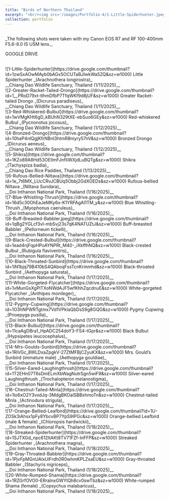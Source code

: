 ```yaml
---
title: "Birds of Northern Thailand"
excerpt: "<br/><img src='/images/Portfolio-4/1-Little-Spiderhunter.jpeg'>"
collection: portfolio
---
```


<br/>
_The following shots were taken with my Canon EOS R7 and RF 100-400mm F5.6-8.0 IS USM lens._

GOOGLE DRIVE

<br/>
![1-Little-Spiderhunter](https://drive.google.com/thumbnail?id=1zwSxAOwMAyb0bAGx5OCUTaBJIwkWa5ZQ&sz=w1000)
Little Spiderhunter _(Arachnothera longirostra)_ <br/> __Chiang Dao Wildlife Sanctuary, Thailand (1/11/2025)__

<br/>
![2-Greater-Racket-Tailed-Drongo](https://drive.google.com/thumbnail?id=1__PRoD79xt-tlhmDfbP7TfqWKf9d8jUF&sz=w1000)
Greater Racket-tailed Drongo _(Dicrurus paradiseus)_ <br/> __Chiang Dao Wildlife Sanctuary, Thailand (1/11/2025)__

<br/>
![3-Red-Whiskered-Bulbul](https://drive.google.com/thumbnail?id=1wVMgKHt6gD_kBUhN329tXE-ebSuo6GEy&sz=w1000)
Red-whiskered Bulbul _(Pycnonotus jocosus)_ <br/> __Chiang Dao Wildlife Sanctuary, Thailand (1/12/2025)__

<br/>
![4-Bronzed-Drongo](https://drive.google.com/thumbnail?id=10haP4nlQgjKfrNBnI3htmR8niyry57nV&sz=w1000)
Bronzed Drongo _(Dicrurus aeneus)_ <br/> __Chiang Dao Wildlife Sanctuary, Thailand (1/12/2025)__

<br/>
![5-Shikra](https://drive.google.com/thumbnail?id=1KZo89A8Hd53OEllmFJnfIiWXjdLuBQTg&sz=w1000)
Shikra _(Tachyspiza badia)_ <br/> __Chiang Dao Rice Paddies, Thailand (1/13/2025)__

<br/>
![6-Rufous-Bellied-Niltava](https://drive.google.com/thumbnail?id=1e_7t6MX_LUcCRvJCBUq5Obbj2GdXOEDs&sz=w1000)
Rufous-bellied Niltava _(Niltava Sundara)_ <br/> __Doi Inthanon National Park, Thailand (1/16/2025)__

<br/>
![7-Blue-Whistling-Thrush](https://drive.google.com/thumbnail?id=16d5c30OhEaJeMKy6x-K1YRFAgAl1TM_y&sz=w1000)
Blue Whistling-Thrush _(Myophonus caeruleus)_ <br/> __Doi Inthanon National Park, Thailand (1/16/2025)__

<br/>
![8-Buff-Breasted-Babbler.jpeg](https://drive.google.com/thumbnail?id=1qBg2YGLcf3vl-mbSvj23s7qK4NATUZtJ&sz=w1000)
Buff-breasted Babbler _(Pellorneum tickelli)_ <br/> __Doi Inthanon National Park, Thailand (1/16/2025)__

<br/>
![9-Black-Crested-Bulbul](https://drive.google.com/thumbnail?id=1ead4njFqpHPoAYNPRt_M40-_iXkffhNQ&sz=w1000)
Black-crested Bulbul _(Rubigula flaviventris)_ <br/> __Doi Inthanon National Park, Thailand (1/16/2025)__

<br/>
![10-Black-Throated-Sunbird](https://drive.google.com/thumbnail?id=1iN1bjq79B410bS4QAboqFssTcnKrmmhd&sz=w1000)
Black-throated Sunbird _(Aethopyga saturata)_ <br/> __Doi Inthanon National Park, Thailand (1/17/2025)__

<br/>
![11-White-Gorgeted-Flycatcher](https://drive.google.com/thumbnail?id=1vMunGsXgPlTXoNWdAJF5wfKhhZqcdnuE&sz=w1000)
White-gorgeted Flycatcher _(Anthipes monileger)_ <br/> __Doi Inthanon National Park, Thailand (1/17/2025)__

<br/>
![12-Pygmy-Cupwing](https://drive.google.com/thumbnail?id=1O3hNPWRTgtmx7Vd1VPklaQbDsS9g8GQG&sz=w1000)
Pygmy Cupwing _(Pnoepyga pusilla)_ <br/> __Doi Inthanon National Park, Thailand (1/17/2025)__

<br/>
![13-Black-Bulbul](https://drive.google.com/thumbnail?id=11caAgDBra1_HpADC254doY3-FS4-tGpr&sz=w1000)
Black Bulbul _(Hypsipetes leucocephalus)_ <br/> __Doi Inthanon National Park, Thailand (1/17/2025)__

<br/>
![14-Mrs-Goulds-Sunbird](https://drive.google.com/thumbnail?id=1RiVGc_8WLDxaZpgkV-27ZtMFBjCZyuKX&sz=w1000)
Mrs. Gould’s Sunbird (immature male) _(Aethopyga gouldiae)_ <br/> __Doi Inthanon National Park, Thailand (1/17/2025)__

<br/>
![15-Silver-Eared-Laughingthrush](https://drive.google.com/thumbnail?id=1T2EHn07T6sDmELmXbWagNutrSgn5wiF9&sz=w1000)
Silver-eared Laughingthrush _(Trochalopteron melanostigma)_ <br/> __Doi Inthanon National Park, Thailand (1/17/2025)__

<br/>
![16-Chestnut-Tailed-Minla](https://drive.google.com/thumbnail?id=1lo6xO2Y3vxdJq-3MdgBKOalSBBxhmoTn&sz=w1000)
Chestnut-tailed Minla _(Actinodura strigula)_ <br/> __Doi Inthanon National Park, Thailand (1/17/2025)__

<br/>
![17-Orange-Bellied-Leafbird](https://drive.google.com/thumbnail?id=1U-ZOSk3iAhsx1pFy8YbcvBP7YpS9IPGc&sz=w1000)
Orange-bellied Leafbird (male & female) _(Chloropsis hardwickii)_ <br/> __Doi Inthanon National Park, Thailand (1/18/2025)__

<br/>
![18-Streaked-Spiderhunter](https://drive.google.com/thumbnail?id=1SJTXGd_npc612ltAKt8TV71FZf-InFFP&sz=w1000)
Streaked Spiderhunter _(Arachnothera magna)_ <br/> __Doi Inthanon National Park, Thailand (1/18/2025)__

<br/>
![19-Gray-Throated-Babbler](https://drive.google.com/thumbnail?id=1PjvFpMGnUAlxUlFrdh0R0whmKPLZsaEU&sz=w1000)
Gray-throated Babbler _(Stachyris nigriceps)_ <br/> __Doi Inthanon National Park, Thailand (1/18/2025)__

<br/>
![20-White-Rumped-Shama](https://drive.google.com/thumbnail?id=1RZGrfOVO0-ERralnxGWYIQh8cv0swTbz&sz=w1000)
White-rumped Shama (female) _(Copsychus malabaricus)_ <br/> __Doi Inthanon National Park, Thailand (1/18/2025)__

